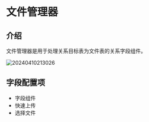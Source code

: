 # 文件管理器

## 介绍

文件管理器是用于处理关系目标表为文件表的关系字段组件。

![20240410213026](https://nocobase-docs.oss-cn-beijing.aliyuncs.com/20240410213026.png)

## 字段配置项

- 字段组件
- 快速上传
- 选择文件

